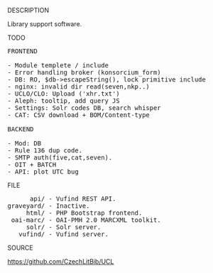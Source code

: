 
DESCRIPTION

Library support software.

TODO
<pre>
FRONTEND

- Module templete / include
- Error handling broker (konsorcium_form)
- DB: RO, $db->escapeString(), lock primitive include
- nginx: invalid dir read(seven,nkp..)
- UCLO/CLO: Upload ('xhr.txt')
- Aleph: tooltip, add query JS
- Settings: Solr codes DB, search whisper
- CAT: CSV download + BOM/Content-type

BACKEND

- Mod: DB
- Rule 136 dup code.
- SMTP auth(five,cat,seven).
- OIT + BATCH
- API: plot UTC bug
</pre>
FILE
<pre>
      api/ - Vufind REST API.
graveyard/ - Inactive.
     html/ - PHP Bootstrap frontend.
 oai-marc/ - OAI-PMH 2.0 MARCXML toolkit.
     solr/ - Solr server.
   vufind/ - Vufind server.
</pre>
SOURCE

https://github.com/CzechLitBib/UCL

